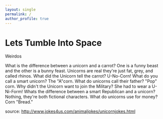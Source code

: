 ```yaml
---
layout: single
permalink: /
author_profile: true
---
```


# Lets Tumble Into Space

 Weirdos 
 
 What is the difference between a unicorn and a carrot? One is a funny beast and the other is a bunny feast. Unicorns are real they're just fat, grey, and called rhinos. What did the Unicorn tell the carrot? U-No-Corn! What do you call a smart unicorn? The "A"corn. What do unicorns call their father? "Pop" corn. Why didn't the Unicorn want to join the Military? She had to wear a U-Ni-Form! Whats the difference between a smart Republican and a unicorn? Nothing, they're both fictional characters. What do unicorns use for money? Corn "Bread." 

source: http://www.jokes4us.com/animaljokes/unicornjokes.html
